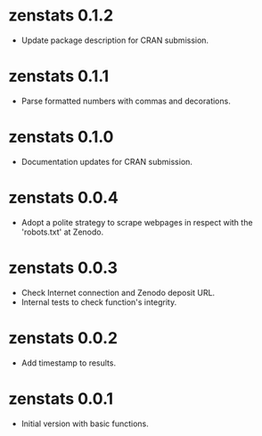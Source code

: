 # zenstats 0.1.2
* Update package description for CRAN submission.

# zenstats 0.1.1
* Parse formatted numbers with commas and decorations.

# zenstats 0.1.0
* Documentation updates for CRAN submission.

# zenstats 0.0.4
* Adopt a polite strategy to scrape webpages in respect with the 'robots.txt' at Zenodo.

# zenstats 0.0.3
* Check Internet connection and Zenodo deposit URL.
* Internal tests to check function's integrity.

# zenstats 0.0.2
* Add timestamp to results.

# zenstats 0.0.1

* Initial version with basic functions.
